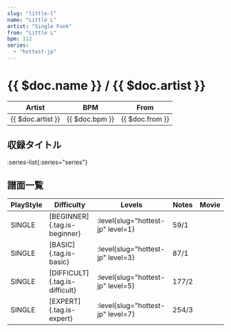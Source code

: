 ```yaml
---
slug: "little-l"
name: "Little L"
artist: "Single Funk"
from: "Little L"
bpm: 112
series:
  - "hottest-jp"
---
```


# {{ $doc.name }} / {{ $doc.artist }}

|Artist|BPM|From|
|------|---|----|
|{{ $doc.artist }}|{{ $doc.bpm }}|{{ $doc.from }}|

## 収録タイトル

:series-list{:series="series"}

## 譜面一覧

|PlayStyle|Difficulty|Levels|Notes|Movie|
|---------|----------|------|-----|-----|
|SINGLE|[BEGINNER]{.tag.is-beginner}|<div class="field is-grouped is-grouped-multiline"> :level{slug="hottest-jp" level=1}</div>|59/1||
|SINGLE|[BASIC]{.tag.is-basic}|<div class="field is-grouped is-grouped-multiline"> :level{slug="hottest-jp" level=3}</div>|87/1||
|SINGLE|[DIFFICULT]{.tag.is-difficult}|<div class="field is-grouped is-grouped-multiline"> :level{slug="hottest-jp" level=5}</div>|177/2||
|SINGLE|[EXPERT]{.tag.is-expert}|<div class="field is-grouped is-grouped-multiline"> :level{slug="hottest-jp" level=7}</div>|254/3||
